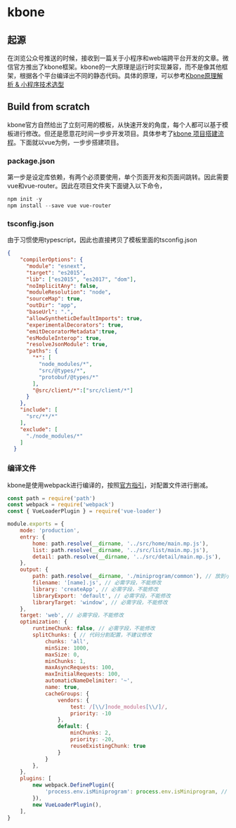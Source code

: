 # kbone
## 起源
在浏览公众号推送的时候，接收到一篇关于小程序和web端跨平台开发的文章。微信官方推出了kbone框架。kbone的一大原理是运行时实现兼容，而不是像其他框架，根据各个平台编译出不同的静态代码。具体的原理，可以参考[Kbone原理解析 & 小程序技术选型](https://developers.weixin.qq.com/community/develop/article/doc/0006a6326b8d38e56b998833456813)

## Build from scratch
kbone官方自然给出了立刻可用的模板，从快速开发的角度，每个人都可以基于模板进行修改。但还是愿意花时间一步步开发项目。具体参考了[kbone 项目搭建流程](https://wechat-miniprogram.github.io/kbone/docs/guide/tutorial.html)。下面就以vue为例，一步步搭建项目。

### package.json
第一步是设定库依赖，有两个必须要使用，单个页面开发和页面间跳转。因此需要vue和vue-router。因此在项目文件夹下面键入以下命令，
```powershell
npm init -y
npm install --save vue vue-router
```

### tsconfig.json
由于习惯使用typescript，因此也直接拷贝了模板里面的tsconfig.json
```json
{
    "compilerOptions": {
      "module": "esnext",
      "target": "es2015",
      "lib": ["es2015", "es2017", "dom"],
      "noImplicitAny": false,
      "moduleResolution": "node",
      "sourceMap": true,
      "outDir": "app",
      "baseUrl": ".",
      "allowSyntheticDefaultImports": true,
      "experimentalDecorators": true,
      "emitDecoratorMetadata":true,
      "esModuleInterop": true,
      "resolveJsonModule": true,
      "paths": {
        "*": [
          "node_modules/*",
          "src/@types/*",
          "protobuf/@types/*"
        ],
        "@src/client/*":["src/client/*"]
      }
    },
    "include": [
      "src/**/*"
    ],
    "exclude": [
      "./node_modules/*"
    ]
  }
```

### 编译文件
kbone是使用webpack进行编译的，按照[官方指引](https://wechat-miniprogram.github.io/kbone/docs/guide/tutorial.html#%E7%BC%96%E5%86%99-webpack-%E9%85%8D%E7%BD%AE)，对配置文件进行删减。
```javascript
const path = require('path')
const webpack = require('webpack')
const { VueLoaderPlugin } = require('vue-loader')

module.exports = {
    mode: 'production',
    entry: {
        home: path.resolve(__dirname, '../src/home/main.mp.js'),
        list: path.resolve(__dirname, '../src/list/main.mp.js'),
        detail: path.resolve(__dirname, '../src/detail/main.mp.js'),
    },
    output: {
        path: path.resolve(__dirname, './miniprogram/common'), // 放到小程序代码目录中的 common 目录下
        filename: '[name].js', // 必需字段，不能修改
        library: 'createApp', // 必需字段，不能修改
        libraryExport: 'default', // 必需字段，不能修改
        libraryTarget: 'window', // 必需字段，不能修改
    },
    target: 'web', // 必需字段，不能修改
    optimization: {
        runtimeChunk: false, // 必需字段，不能修改
        splitChunks: { // 代码分割配置，不建议修改
            chunks: 'all',
            minSize: 1000,
            maxSize: 0,
            minChunks: 1,
            maxAsyncRequests: 100,
            maxInitialRequests: 100,
            automaticNameDelimiter: '~',
            name: true,
            cacheGroups: {
                vendors: {
                    test: /[\\/]node_modules[\\/]/,
                    priority: -10
                },
                default: {
                    minChunks: 2,
                    priority: -20,
                    reuseExistingChunk: true
                }
            }
        },
    },
    plugins: [
        new webpack.DefinePlugin({
            'process.env.isMiniprogram': process.env.isMiniprogram, // 注入环境变量，用于业务代码判断
        }),
        new VueLoaderPlugin(),
    ],
}
```
